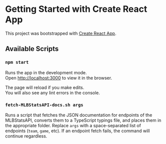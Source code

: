 # Getting Started with Create React App

This project was bootstrapped with [Create React App](https://github.com/facebook/create-react-app).

## Available Scripts

### `npm start`

Runs the app in the development mode.\
Open [http://localhost:3000](http://localhost:3000) to view it in the browser.

The page will reload if you make edits.\
You will also see any lint errors in the console.

### `fetch-MLBStatsAPI-docs.sh args`

Runs a script that fetches the JSON documentation for endpoints of the MLBStatsAPI, converts them to a TypeScript typings file, and places them in the appropriate folder. Replace `args` with a space-separated list of endpoints (`team`, `game`, etc). If an endpoint fetch fails, the command will continue regardless.
